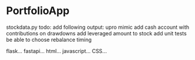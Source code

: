 # PortfolioApp

stockdata.py
todo:
add following output:
    upro mimic
add cash account with contributions on drawdowns
add leveraged amount to stock
add unit tests
be able to choose rebalance timing

flask...
fastapi...
html...
javascript...
CSS...